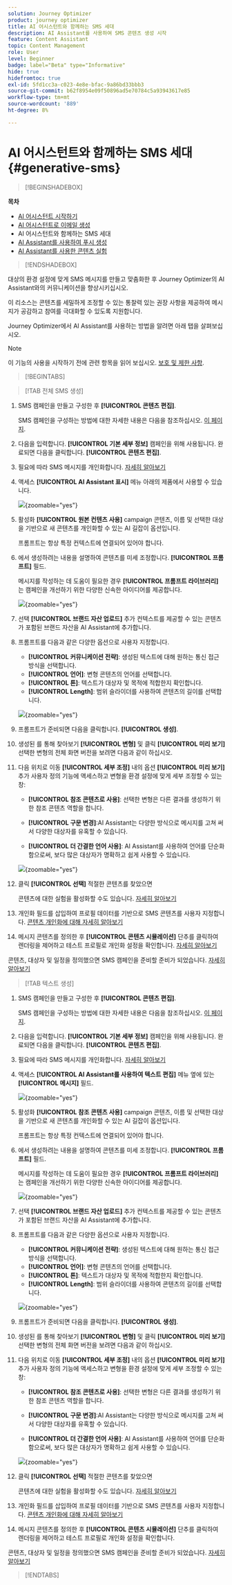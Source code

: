 ```yaml
---
solution: Journey Optimizer
product: journey optimizer
title: AI 어시스턴트와 함께하는 SMS 세대
description: AI Assistant를 사용하여 SMS 콘텐츠 생성 시작
feature: Content Assistant
topic: Content Management
role: User
level: Beginner
badge: label="Beta" type="Informative"
hide: true
hidefromtoc: true
exl-id: 5fd1cc3a-c023-4e8e-bfac-9a86bd33bbb3
source-git-commit: b62f8954e09f50896ad5e70784c5a93943617e85
workflow-type: tm+mt
source-wordcount: '889'
ht-degree: 8%

---
```


# AI 어시스턴트와 함께하는 SMS 세대 {#generative-sms}

>[!BEGINSHADEBOX]

**목차**

* [AI 어시스턴트 시작하기](gs-generative.md)
* [AI 어시스턴트로 이메일 생성](generative-email.md)
* AI 어시스턴트와 함께하는 SMS 세대
* [AI Assistant를 사용하여 푸시 생성](generative-push.md)
* [AI Assistant를 사용한 콘텐츠 실험](generative-experimentation.md)

>[!ENDSHADEBOX]

대상의 환경 설정에 맞게 SMS 메시지를 만들고 맞춤화한 후 Journey Optimizer의 AI Assistant와의 커뮤니케이션을 향상시키십시오.

이 리소스는 콘텐츠를 세밀하게 조정할 수 있는 통찰력 있는 권장 사항을 제공하여 메시지가 공감하고 참여를 극대화할 수 있도록 지원합니다.

Journey Optimizer에서 AI Assistant를 사용하는 방법을 알려면 아래 탭을 살펴보십시오.

>[!NOTE]
>
>이 기능의 사용을 시작하기 전에 관련 항목을 읽어 보십시오. [보호 및 제한 사항](gs-generative.md#generative-guardrails).

>[!BEGINTABS]

>[!TAB 전체 SMS 생성]

1. SMS 캠페인을 만들고 구성한 후 **[!UICONTROL 콘텐츠 편집]**.

   SMS 캠페인을 구성하는 방법에 대한 자세한 내용은 다음을 참조하십시오. [이 페이지](../sms/create-sms.md).

1. 다음을 입력합니다. **[!UICONTROL 기본 세부 정보]** 캠페인을 위해 사용됩니다. 완료되면 다음을 클릭합니다. **[!UICONTROL 콘텐츠 편집]**.

1. 필요에 따라 SMS 메시지를 개인화합니다. [자세히 알아보기](../sms/create-sms.md)

1. 액세스 **[!UICONTROL AI Assistant 표시]** 메뉴 아래의 제품에서 사용할 수 있습니다.

   ![](assets/sms-genai-1.png){zoomable=&quot;yes&quot;}

1. 활성화 **[!UICONTROL 원본 컨텐츠 사용]** campaign 콘텐츠, 이름 및 선택한 대상을 기반으로 새 콘텐츠를 개인화할 수 있는 AI 길잡이 옵션입니다.

   프롬프트는 항상 특정 컨텍스트에 연결되어 있어야 합니다.

1. 에서 생성하려는 내용을 설명하여 콘텐츠를 미세 조정합니다. **[!UICONTROL 프롬프트]** 필드.

   메시지를 작성하는 데 도움이 필요한 경우 **[!UICONTROL 프롬프트 라이브러리]** 는 캠페인을 개선하기 위한 다양한 신속한 아이디어를 제공합니다.

   ![](assets/sms-genai-2.png){zoomable=&quot;yes&quot;}

1. 선택 **[!UICONTROL 브랜드 자산 업로드]** 추가 컨텍스트를 제공할 수 있는 콘텐츠가 포함된 브랜드 자산을 AI Assistant에 추가합니다.

1. 프롬프트를 다음과 같은 다양한 옵션으로 사용자 지정합니다.

   * **[!UICONTROL 커뮤니케이션 전략]**: 생성된 텍스트에 대해 원하는 통신 접근 방식을 선택합니다.
   * **[!UICONTROL 언어]**: 변형 콘텐츠의 언어를 선택합니다.
   * **[!UICONTROL 톤]**: 텍스트가 대상자 및 목적에 적합한지 확인합니다.
   * **[!UICONTROL Length]**: 범위 슬라이더를 사용하여 콘텐츠의 길이를 선택합니다.

   ![](assets/sms-genai-3.png){zoomable=&quot;yes&quot;}

1. 프롬프트가 준비되면 다음을 클릭합니다. **[!UICONTROL 생성]**.

1. 생성된 를 통해 찾아보기 **[!UICONTROL 변형]** 및 클릭 **[!UICONTROL 미리 보기]** 선택한 변형의 전체 화면 버전을 보려면 다음과 같이 하십시오.

1. 다음 위치로 이동 **[!UICONTROL 세부 조정]** 내의 옵션 **[!UICONTROL 미리 보기]** 추가 사용자 정의 기능에 액세스하고 변형을 환경 설정에 맞게 세부 조정할 수 있는 창:

   * **[!UICONTROL 참조 콘텐츠로 사용]**: 선택한 변형은 다른 결과를 생성하기 위한 참조 콘텐츠 역할을 합니다.

   * **[!UICONTROL 구문 변경]**:AI Assistant는 다양한 방식으로 메시지를 고쳐 써서 다양한 대상자를 유혹할 수 있습니다.

   * **[!UICONTROL 더 간결한 언어 사용]**: AI Assistant를 사용하여 언어를 단순화함으로써, 보다 많은 대상자가 명확하고 쉽게 사용할 수 있습니다.

   ![](assets/sms-genai-4.png){zoomable=&quot;yes&quot;}

1. 클릭 **[!UICONTROL 선택]** 적절한 콘텐츠를 찾았으면

   콘텐츠에 대한 실험을 활성화할 수도 있습니다. [자세히 알아보기](generative-experimentation.md)

1. 개인화 필드를 삽입하여 프로필 데이터를 기반으로 SMS 콘텐츠를 사용자 지정합니다. [콘텐츠 개인화에 대해 자세히 알아보기](../personalization/personalize.md)

1. 메시지 콘텐츠를 정의한 후 **[!UICONTROL 콘텐츠 시뮬레이션]** 단추를 클릭하여 렌더링을 제어하고 테스트 프로필로 개인화 설정을 확인합니다. [자세히 알아보기](../personalization/personalize.md)

콘텐츠, 대상자 및 일정을 정의했으면 SMS 캠페인을 준비할 준비가 되었습니다. [자세히 알아보기](../campaigns/review-activate-campaign.md)

>[!TAB 텍스트 생성]

1. SMS 캠페인을 만들고 구성한 후 **[!UICONTROL 콘텐츠 편집]**.

   SMS 캠페인을 구성하는 방법에 대한 자세한 내용은 다음을 참조하십시오. [이 페이지](../sms/create-sms.md).

1. 다음을 입력합니다. **[!UICONTROL 기본 세부 정보]** 캠페인을 위해 사용됩니다. 완료되면 다음을 클릭합니다. **[!UICONTROL 콘텐츠 편집]**.

1. 필요에 따라 SMS 메시지를 개인화합니다. [자세히 알아보기](../sms/create-sms.md)

1. 액세스 **[!UICONTROL AI Assistant를 사용하여 텍스트 편집]** 메뉴 옆에 있는 **[!UICONTROL 메시지]** 필드.

   ![](assets/sms-text-genai-1.png){zoomable=&quot;yes&quot;}

1. 활성화 **[!UICONTROL 참조 콘텐츠 사용]** campaign 콘텐츠, 이름 및 선택한 대상을 기반으로 새 콘텐츠를 개인화할 수 있는 AI 길잡이 옵션입니다.

   프롬프트는 항상 특정 컨텍스트에 연결되어 있어야 합니다.

1. 에서 생성하려는 내용을 설명하여 콘텐츠를 미세 조정합니다. **[!UICONTROL 프롬프트]** 필드.

   메시지를 작성하는 데 도움이 필요한 경우 **[!UICONTROL 프롬프트 라이브러리]** 는 캠페인을 개선하기 위한 다양한 신속한 아이디어를 제공합니다.

   ![](assets/sms-text-genai-1.png){zoomable=&quot;yes&quot;}

1. 선택 **[!UICONTROL 브랜드 자산 업로드]** 추가 컨텍스트를 제공할 수 있는 콘텐츠가 포함된 브랜드 자산을 AI Assistant에 추가합니다.

1. 프롬프트를 다음과 같은 다양한 옵션으로 사용자 지정합니다.

   * **[!UICONTROL 커뮤니케이션 전략]**: 생성된 텍스트에 대해 원하는 통신 접근 방식을 선택합니다.
   * **[!UICONTROL 언어]**: 변형 콘텐츠의 언어를 선택합니다.
   * **[!UICONTROL 톤]**: 텍스트가 대상자 및 목적에 적합한지 확인합니다.
   * **[!UICONTROL Length]**: 범위 슬라이더를 사용하여 콘텐츠의 길이를 선택합니다.

   ![](assets/sms-text-genai-3.png){zoomable=&quot;yes&quot;}

1. 프롬프트가 준비되면 다음을 클릭합니다. **[!UICONTROL 생성]**.

1. 생성된 를 통해 찾아보기 **[!UICONTROL 변형]** 및 클릭 **[!UICONTROL 미리 보기]** 선택한 변형의 전체 화면 버전을 보려면 다음과 같이 하십시오.

1. 다음 위치로 이동 **[!UICONTROL 세부 조정]** 내의 옵션 **[!UICONTROL 미리 보기]** 추가 사용자 정의 기능에 액세스하고 변형을 환경 설정에 맞게 세부 조정할 수 있는 창:

   * **[!UICONTROL 참조 콘텐츠로 사용]**: 선택한 변형은 다른 결과를 생성하기 위한 참조 콘텐츠 역할을 합니다.

   * **[!UICONTROL 구문 변경]**:AI Assistant는 다양한 방식으로 메시지를 고쳐 써서 다양한 대상자를 유혹할 수 있습니다.

   * **[!UICONTROL 더 간결한 언어 사용]**: AI Assistant를 사용하여 언어를 단순화함으로써, 보다 많은 대상자가 명확하고 쉽게 사용할 수 있습니다.

   ![](assets/sms-text-genai-4.png){zoomable=&quot;yes&quot;}

1. 클릭 **[!UICONTROL 선택]** 적절한 콘텐츠를 찾았으면

   콘텐츠에 대한 실험을 활성화할 수도 있습니다. [자세히 알아보기](generative-experimentation.md)

1. 개인화 필드를 삽입하여 프로필 데이터를 기반으로 SMS 콘텐츠를 사용자 지정합니다. [콘텐츠 개인화에 대해 자세히 알아보기](../personalization/personalize.md)

1. 메시지 콘텐츠를 정의한 후 **[!UICONTROL 콘텐츠 시뮬레이션]** 단추를 클릭하여 렌더링을 제어하고 테스트 프로필로 개인화 설정을 확인합니다.

콘텐츠, 대상자 및 일정을 정의했으면 SMS 캠페인을 준비할 준비가 되었습니다. [자세히 알아보기](../campaigns/review-activate-campaign.md)

>[!ENDTABS]
